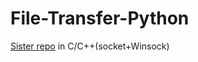 # File-Transfer-Python

[Sister repo](https://github.com/HaiyunPresentation/File-Transfer) in C/C++(socket+Winsock)
